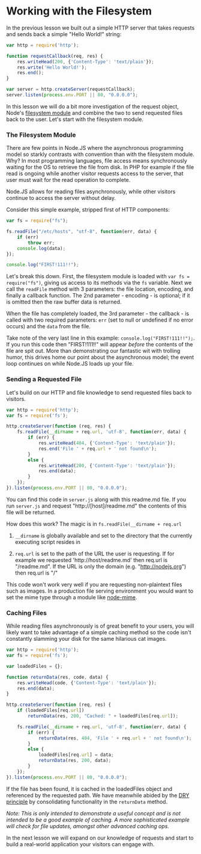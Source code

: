 Working with the Filesystem
===========================

In the previous lesson we built out a simple HTTP server that takes requests and
sends back a simple "Hello World!" string:

```javascript
var http = require('http');

function requestCallback(req, res) {
    res.writeHead(200, {'Content-Type': 'text/plain'});
    res.write('Hello World!');
    res.end();
}

var server = http.createServer(requestCallback);
server.listen(process.env.PORT || 80, "0.0.0.0");
```

In this lesson we will do a bit more investigation of the request object, Node's
[filesystem module](http://nodemanual.org/latest/nodejs_ref_guide/fs.html)
and combine the two to send requested files back to the user. Let's start with
the filesystem module.

### The Filesystem Module

There are few points in Node.JS where the asynchronous programming model so
starkly contrasts with convention than with the filesystem module. Why? In most
programming languages, file access means synchronously waiting for the OS to
retrieve the file from disk. In PHP for example if the file read is ongoing
while another visitor requests access to the server, that user must wait for the
read operation to complete.

Node.JS allows for reading files asynchronously, while other visitors continue
to access the server without delay.

Consider this simple example, stripped first of HTTP components:

```javascript
var fs = require("fs");

fs.readFile("/etc/hosts", "utf-8", function(err, data) {
    if (err)
        throw err;
    console.log(data);
});

console.log("FIRST!111!!");
```

Let's break this down. First, the filesystem module is loaded with
`var fs = require("fs")`, giving us access to its methods via the `fs` variable.
Next we call the `readFile` method with 3 parameters: the file location, encoding,
and finally a callback function. The 2nd parameter - encoding - is optional; if
it is omitted then the raw buffer data is returned.

When the file has completely loaded, the 3rd parameter - the callback - is called
with two required parameters: `err` (set to null or undefined if no error occurs)
and the `data` from the file.

Take note of the very last line in this example: `console.log("FIRST!111!!");`.
If you run this code then "FIRST!111!!" will appear _before_ the contents of the
file are spit out. More than demonstrating our fantastic wit with trolling humor,
this drives home our point about the asynchronous model; the event loop continues
on while Node.JS loads up your file.

### Sending a Requested File

Let's build on our HTTP and file knowledge to send requested files back to
visitors.

```javascript
var http = require('http');
var fs = require('fs');

http.createServer(function (req, res) {
    fs.readFile(__dirname + req.url, 'utf-8', function(err, data) {
        if (err) {
            res.writeHead(404, {'Content-Type': 'text/plain'});
            res.end('File ' + req.url + ' not found\n');
        }
        else {
            res.writeHead(200, {'Content-Type': 'text/plain'});
            res.end(data);
        }
    });
}).listen(process.env.PORT || 80, "0.0.0.0");
```

You can find this code in `server.js` along with this readme.md file. If you
run `server.js` and request "http://[host]/readme.md" the contents of this file
will be returned.

How does this work? The magic is in `fs.readFile(__dirname + req.url`

1. `__dirname` is globally available and set to the directory that the currently
executing script resides in

2. `req.url` is set to the path of the URL the user is requesting. If for example
we requested 'http://host/readme.md' then req.url is "/readme.md". If the URL
is only the domain (e.g. "http://nodejs.org") then req.url is "/"

This code won't work very well if you are requesting non-plaintext files such
as images. In a production file serving environment you would want to set the
mime type through a module like [node-mime](https://github.com/bentomas/node-mime).

### Caching Files

While reading files asynchronously is of great benefit to your users, you will
likely want to take advantage of a simple caching method so the code isn't
constantly slamming your disk for the same hilarious cat images.

```javascript
var http = require('http');
var fs = require('fs');

var loadedFiles = {};

function returnData(res, code, data) {
    res.writeHead(code, {'Content-Type': 'text/plain'});
    res.end(data);
}

http.createServer(function (req, res) {
    if (loadedFiles[req.url])
        returnData(res, 200, "Cached: " + loadedFiles[req.url]);

    fs.readFile(__dirname + req.url, 'utf-8', function(err, data) {
        if (err) {
            returnData(res, 404, 'File ' + req.url + ' not found\n');
        }
        else {
            loadedFiles[req.url] = data;
            returnData(res, 200, data);
        }
    });
}).listen(process.env.PORT || 80, "0.0.0.0");
```

If the file has been found, it is cached in the loadedFiles object and referenced
by the requested path. We have meanwhile abided by the
[DRY principle](http://en.wikipedia.org/wiki/Don't_repeat_yourself) by
consolidating functionality in the `returnData` method.

_Note: This is only intended to demonstrate a useful concept and is not intended
to be a good example of caching. A more sophisticated example will check for
file updates, amongst other advanced caching ops._

In the next lesson we will expand on our knowledge of requests and start to
build a real-world application your visitors can engage with.